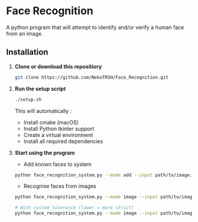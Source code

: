 # Face Recognition
A python program that will attempt to identify and/or verify a human face from an image.

## Installation
1. **Clone or download this repositiory**
   ```bash
   git clone https://github.com/NekoTRSH/Face_Recognition.git
   ```
   
2. **Run the setup script**
   ```bash
   ./setup.sh
   ```
   This will automatically :
   - Install cmake (macOS)
   - Install Python tkinter support
   - Create a virtual environment
   - Install all required dependencies
     
3. **Start using the program**
   - Add known faces to system
   ```bash
   python face_recognition_system.py --mode add --input path/to/image.jpg --name "John Doe"
   ```
   - Recognise faces from images
   ```bash
   python face_recognition_system.py --mode image --input path/to/image.jpg

   # With custom tolerance (lower = more strict)
   python face_recognition_system.py --mode image --input path/to/image.jpg --tolerance 0.5
   ```

   
